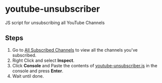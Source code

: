 # youtube-unsubscriber
JS script for unsubscribing all YouTube Channels

## Steps
1. Go to [All Subscribed Channels](https://www.youtube.com/feed/channels) to view all the channels you've subscribed.
2. Right Click and select **Inspect**.
3. Click **Console** and Paste the contents of [youtube-unsubscriber.js](https://github.com/notdu/youtube-unsubscriber/blob/main/youtube-unsubscriber.js) in the console and press **Enter**.
4. Wait until done.
